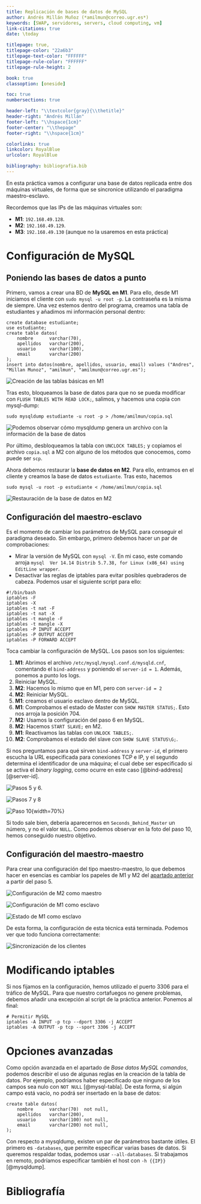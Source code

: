 ```yaml
---
title: Replicación de bases de datos de MySQL
author: Andrés Millán Muñoz (*amilmun@correo.ugr.es*)
keywords: [SWAP, servidores, servers, cloud computing, vm]
link-citations: true
date: \today

titlepage: true,
titlepage-color: "22a6b3"
titlepage-text-color: "FFFFFF"
titlepage-rule-color: "FFFFFF"
titlepage-rule-height: 2

book: true
classoption: [oneside]

toc: true
numbersections: true

header-left: "\\textcolor{gray}{\\thetitle}"
header-right: "Andrés Millán"
footer-left: "\\hspace{1cm}"
footer-center: "\\thepage"
footer-right: "\\hspace{1cm}"

colorlinks: true
linkcolor: RoyalBlue
urlcolor: RoyalBlue

bibliography: bibliografia.bib
---
```


<!-- LTeX: language=es -->

En esta práctica vamos a configurar una base de datos replicada entre dos máquinas virtuales, de forma que se sincronice utilizando el paradigma maestro-esclavo.

Recordemos que las IPs de las máquinas virtuales son:

- **M1**: `192.168.49.128`.
- **M2**: `192.168.49.129`.
- **M3**: `192.168.49.130` (aunque no la usaremos en esta práctica)

# Configuración de MySQL

## Poniendo las bases de datos a punto

Primero, vamos a crear una BD de **MySQL en M1**. Para ello, desde M1 iniciamos el cliente con `sudo mysql -u root -p`. La contraseña es la misma de siempre. Una vez estemos dentro del programa, creamos una tabla de estudiantes y añadimos mi información personal dentro:

```
create database estudiante;
use estudiante;
create table datos(
    nombre      varchar(70),
    apellidos   varchar(200),
    usuario     varchar(100),
    email       varchar(200)
);
insert into datos(nombre, apellidos, usuario, email) values ("Andres", "Millan Munoz", "amilmun", "amilmun@correo.ugr.es");
```

![Creación de las tablas básicas en M1](img/5/M1_mysql.png)

Tras esto, bloqueamos la base de datos para que no se pueda modificar con `FLUSH TABLES WITH READ LOCK;`, salimos, y hacemos una copia con mysql-dump:

```
sudo mysqldump estudiante -u root -p > /home/amilmun/copia.sql
```

![Podemos observar cómo mysqldump genera un archivo con la información de la base de datos](img/5/M1_mysql_copia.png)

Por último, desbloqueamos la tabla con `UNCLOCK TABLES;` y copiamos el archivo `copia.sql` a M2 con alguno de los métodos que conocemos, como puede ser `scp`.

Ahora debemos restaurar la **base de datos en M2**. Para ello, entramos en el cliente y creamos la base de datos `estudiante`. Tras esto, hacemos

```
sudo mysql -u root -p estudiante < /home/amilmun/copia.sql
```

![Restauración de la base de datos en M2](img/5/M2_copia.png)

## Configuración del maestro-esclavo

Es el momento de cambiar los parámetros de MySQL para conseguir el paradigma deseado. Sin embargo, primero debemos hacer un par de comprobaciones:

- Mirar la versión de MySQL con `mysql -V`. En mi caso, este comando arroja `mysql  Ver 14.14 Distrib 5.7.38, for Linux (x86_64) using  EditLine wrapper`.
- Desactivar las reglas de iptables para evitar posibles quebraderos de cabeza. Podemos usar el siguiente script para ello:

```
#!/bin/bash
iptables -F
iptables -X
iptables -t nat -F
iptables -t nat -X
iptables -t mangle -F
iptables -t mangle -X
iptables -P INPUT ACCEPT
iptables -P OUTPUT ACCEPT
iptables -P FORWARD ACCEPT
```

Toca cambiar la configuración de MySQL. Los pasos son los siguientes:

1. **M1**: Abrimos el archivo `/etc/mysql/mysql.conf.d/mysqld.cnf`, comentando el `bind-address` y poniendo el `server-id = 1`. Además, ponemos a punto los logs.
2. Reiniciar MySQL.
3. **M2**: Hacemos lo mismo que en M1, pero con `server-id = 2`
4. **M2**: Reiniciar MySQL.
5. **M1**: creamos el usuario esclavo dentro de MySQL.
6. **M1**: Comprobamos el estado de Master con `SHOW MASTER STATUS;`. Esto nos arroja la posición 704.
7. **M2:** Usamos la configuración del paso 6 en MySQL.
8. **M2**: Hacemos `START SLAVE;` en M2.
9. **M1**: Reactivamos las tablas con `UNLOCK TABLES;`.
10. **M2**: Comprobamos el estado del slave con `SHOW SLAVE STATUS\G;`.

Si nos preguntamos para qué sirven `bind-address` y `server-id`, el primero escucha la URL especificada para conexiones TCP e IP, y el segundo determina el identificador de una máquina; el cual debe ser especificado si se activa el *binary logging*, como ocurre en este caso [@bind-address] [@server-id].

![Pasos 5 y 6.](img/5/Paso%206.png)

![Pasos 7 y 8](img/5/Paso%208.png)

![Paso 10](img/5/Paso%2010.png){width=70%}

Si todo sale bien, debería aparecernos en `Seconds_Behind_Master` un número, y no el valor `NULL`. Como podemos observar en la foto del paso 10, hemos conseguido nuestro objetivo.

## Configuración del maestro-maestro

Para crear una configuración del tipo maestro-maestro, lo que debemos hacer en esencias es cambiar los papeles de M1 y M2 del [apartado anterior](#configuración-del-maestro-esclavo) a partir del paso 5.

![Configuración de M2 como maestro](./img/5/M2_maestro.png)

![Configuración de M1 como esclavo](./img/5/M1_esclavo.png)

![Estado de M1 como esclavo](./img/5/M1_status.png)

De esta forma, la configuración de esta técnica está terminada. Podemos ver que todo funciona correctamente:

![Sincronización de los clientes](./img/5/Prueba_de_uso.png)

# Modificando iptables

Si nos fijamos en la configuración, hemos utilizado el puerto 3306 para el tráfico de MySQL. Para que nuestro cortafuegos no genere problemas, debemos añadir una excepción al script de la práctica anterior. Ponemos al final:

```
# Permitir MySQL
iptables -A INPUT -p tcp --dport 3306 -j ACCEPT
iptables -A OUTPUT -p tcp --sport 3306 -j ACCEPT
```

# Opciones avanzadas

Como opción avanzada en el apartado de *Base datos MySQL comandos*, podemos describir el uso de algunas reglas en la creación de la tabla de datos. Por ejemplo, podríamos haber especificado que ninguno de los campos sea nulo con `NOT NULL` [@mysql-tabla]. De esta forma, si algún campo está vacío, no podrá ser insertado en la base de datos:

```
create table datos(
    nombre      varchar(70)  not null,
    apellidos   varchar(200),
    usuario     varchar(100) not null,
    email       varchar(200) not null,
);
```

Con respecto a mysqldump, existen un par de parámetros bastante útiles. El primero es `-databases`, que permite especificar varias bases de datos. Si queremos respaldar todas, podemos usar `--all-databases`. Si trabajamos en remoto, podríamos especificar también el host con `-h {{IP}}` [@mysqldump].


# Bibliografía